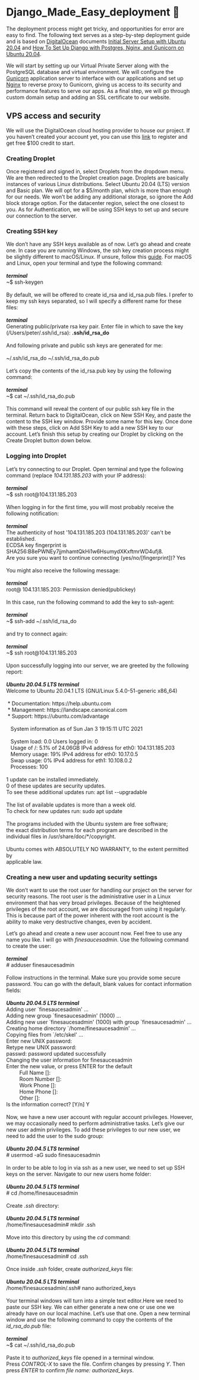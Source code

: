 <h1>Django_Made_Easy_deployment 🚀</h1>

<p>
  The deployment process might get tricky, and opportunities for error are easy to find. The
  following text serves as a step-by-step deployment guide and is based on
  <a href="https://www.digitalocean.com/" target="_blank" rel="noopener noreferrer">DigitalOcean</a> documents 
  <a href="https://www.digitalocean.com/community/tutorials/initial-server-setup-with-ubuntu-20-04" target="_blank">Initial Server Setup with Ubuntu 20.04</a> and
  <a href="https://www.digitalocean.com/community/tutorials/how-to-set-up-django-with-postgres-nginx-and-gunicorn-on-ubuntu-20-04" target="_blank">How To Set Up
  Django with Postgres, Nginx, and Gunicorn on Ubuntu 20.04</a>.
</p>
<p>
  We will start by setting up our Virtual Private Server along with the PostgreSQL database
  and virtual environment. We will configure the <a href="https://gunicorn.org/" target="_blank">Gunicorn</a> application server to interface
  with our applications and set up <a href="https://www.nginx.com/" target="_blank">Nginx</a> to reverse proxy to Gunicorn, giving us access to
  its security and performance features to serve our apps. As a final step, we will go through
  custom domain setup and adding an SSL certificate to our website.
</p>

<h2>VPS access and security</h2>

<p>
  We will use the DigitalOcean cloud hosting provider to house our project. If you haven’t
  created your account yet, you can use this <a href="https://m.do.co/c/36d391016ef7" target="_blank">link</a> to register and get free $100 credit to start.
</p>

<h3>Creating Droplet</h3>

<p>
  Once registered and signed in, select Droplets from the dropdown menu. We are then redirected to the Droplet creation page. 
  Droplets are basically instances of various Linux distributions. 
  Select Ubuntu 20.04 (LTS) version and Basic plan. We will opt for a $5/month plan, which is more than enough for our needs. 
  We won’t be adding any additional storage, so ignore the Add block storage option. For
  the datacenter region, select the one closest to you. As for Authentication, we will be using SSH keys to set up and secure our connection to
  the server.
<p>

<h3>Creating SSH key</h3>

<p>
  We don’t have any SSH keys available as of now. Let’s go ahead and create one. In case
  you are running Windows, the ssh key creation process might be slightly different to
  macOS/Linux. If unsure, follow this <a href="https://docs.github.com/en/github/authenticating-to-github/connecting-to-github-with-ssh" target="_blank">guide</a>. 
  For macOS and Linux, open your terminal and type the following command:<br><br>
  <strong><i>terminal</i></strong><br>
  ~$ ssh-keygen<br><br>
  By default, we will be offered to create id_rsa and id_rsa.pub files. I prefer to keep my ssh
  keys separated, so I will specify a different name for these files:<br><br>
  <strong><i>terminal</i></strong><br>
  Generating public/private rsa key pair.
  Enter file in which to save the key (/Users/peter/.ssh/id_rsa): <strong>.ssh/id_rsa_do</strong><br><br>
  And following private and public ssh keys are generated for me:<br><br>
  ~/.ssh/id_rsa_do
  ~/.ssh/id_rsa_do.pub<br><br>
  Let’s copy the contents of the id_rsa.pub key by using the following command:<br><br>
  <strong><i>terminal</i></strong><br>
  ~$ cat ~/.ssh/id_rsa_do.pub<br><br>
  This command will reveal the content of our public ssh key file in the terminal. Return
  back to DigitalOcean, click on New SSH Key, and paste the content to the SSH key window.
  Provide some name for this key. Once done with these steps, click on Add SSH Key to add a new SSH key to our account.
  Let’s finish this setup by creating our Droplet by clicking on the Create Droplet button
  down below.
</p>

<h3>Logging into Droplet</h3>

<p>
  Let’s try connecting to our Droplet. Open terminal and type the following command
  (replace <i>104.131.185.203</i> with your IP address):<br></br>
  <strong><i>terminal</i></strong><br>
  ~$ ssh root@104.131.185.203<br></br>
  When logging in for the first time, you will most probably receive the following
  notification:<br><br>
  <strong><i>terminal</i></strong><br>
  The authenticity of host '104.131.185.203 (104.131.185.203)' can't be established.<br>
  ECDSA key fingerprint is SHA256:B8ePWNEy7jjmhamtQkHi1w6HsumydXKxftmrWD4ufj8.<br>
  Are you sure you want to continue connecting (yes/no/[fingerprint])? Yes<br><br>
  You might also receive the following message:<br><br>
  <strong><i>terminal</i></strong><br>
  root@ 104.131.185.203: Permission denied(publickey)<br><br>
  In this case, run the following command to add the key to ssh-agent:<br><br>
  <strong><i>terminal</i></strong><br>
  ~$ ssh-add ~/.ssh/id_rsa_do<br><br>
  and try to connect again:<br><br>
  <strong><i>terminal</i></strong><br>
  ~$ ssh root@104.131.185.203<br><br>
  Upon successfully logging into our server, we are greeted by the following report:<br><br>
  <strong><i>Ubuntu 20.04.5 LTS terminal</i></strong><br>
  Welcome to Ubuntu 20.04.1 LTS (GNU/Linux 5.4.0-51-generic x86_64)<br><br>
  &nbsp;* Documentation: https://help.ubuntu.com<br>
  &nbsp;* Management: https://landscape.canonical.com<br>
  &nbsp;* Support: https://ubuntu.com/advantage<br><br>
  &nbsp;&nbsp; System information as of Sun Jan 3 19:15:11 UTC 2021<br><br>
  &nbsp;&nbsp; System load: 0.0 Users logged in: 0<br>
  &nbsp;&nbsp; Usage of /: 5.1% of 24.06GB IPv4 address for eth0: 104.131.185.203<br>
  &nbsp;&nbsp; Memory usage: 19% IPv4 address for eth0: 10.17.0.5<br>
  &nbsp;&nbsp; Swap usage: 0% IPv4 address for eth1: 10.108.0.2<br>
  &nbsp;&nbsp; Processes: 100<br><br>
  1 update can be installed immediately.<br>
  0 of these updates are security updates.<br>
  To see these additional updates run: apt list --upgradable<br><br>
  The list of available updates is more than a week old.<br>
  To check for new updates run: sudo apt update<br><br>
  The programs included with the Ubuntu system are free software;<br>
  the exact distribution terms for each program are described in the<br>
  individual files in /usr/share/doc/*/copyright.<br><br>
  Ubuntu comes with ABSOLUTELY NO WARRANTY, to the extent permitted by<br>
  applicable law.<br>
</p>

<h3>Creating a new user and updating security settings</h3>

<p>
  We don’t want to use the root user for handling our project on the server for security
  reasons. The root user is the administrative user in a Linux environment that has very
  broad privileges. Because of the heightened privileges of the root account, we are
  discouraged from using it regularly. This is because part of the power inherent with the
  root account is the ability to make very destructive changes, even by accident.
</p>

<p>
  Let’s go ahead and create a new user account now. Feel free to use any name you like. I
  will go with <i>finesaucesadmin</i>. Use the following command to create the user:<br><br>
  <strong><i>terminal</i></strong><br>
  # adduser finesaucesadmin<br><br>
  Follow instructions in the terminal. Make sure you provide some secure password. You
  can go with the default, blank values for contact information fields:<br><br>
  <strong><i>Ubuntu 20.04.5 LTS terminal</i></strong><br>
  Adding user `finesaucesadmin' ...<br>
  Adding new group `finesaucesadmin' (1000) ...<br>
  Adding new user `finesaucesadmin' (1000) with group `finesaucesadmin' ...<br>
  Creating home directory `/home/finesaucesadmin' ...<br>
  Copying files from `/etc/skel' ...<br>
  Enter new UNIX password:<br>
  Retype new UNIX password:<br>
  passwd: password updated successfully<br>
  Changing the user information for finesaucesadmin<br>
  Enter the new value, or press ENTER for the default<br>
  &nbsp;&nbsp;&nbsp;&nbsp;&nbsp;&nbsp;&nbsp;&nbsp; Full Name []:<br>
  &nbsp;&nbsp;&nbsp;&nbsp;&nbsp;&nbsp;&nbsp;&nbsp; Room Number []:<br>
  &nbsp;&nbsp;&nbsp;&nbsp;&nbsp;&nbsp;&nbsp;&nbsp; Work Phone []:<br>
  &nbsp;&nbsp;&nbsp;&nbsp;&nbsp;&nbsp;&nbsp;&nbsp; Home Phone []:<br>
  &nbsp;&nbsp;&nbsp;&nbsp;&nbsp;&nbsp;&nbsp;&nbsp; Other []:<br>
  Is the information correct? [Y/n] Y<br><br>
  Now, we have a new user account with regular account privileges. However, we may
  occasionally need to perform administrative tasks. Let’s give our new user admin
  privileges. To add these privileges to our new user, we need to add the user to the sudo
  group:<br><br>
  <strong><i>Ubuntu 20.04.5 LTS terminal</i></strong><br>
  # usermod -aG sudo finesaucesadmin<br><br>
  In order to be able to log in via ssh as a new user, we need to set up SSH keys on the server.
  Navigate to our new users home folder:<br><br>
  <strong><i>Ubuntu 20.04.5 LTS terminal</i></strong><br>
  # cd /home/finesaucesadmin<br><br>
  Create <i>.ssh</i> directory:<br><br>
  <strong><i>Ubuntu 20.04.5 LTS terminal</i></strong><br>
  /home/finesaucesadmin# mkdir .ssh<br><br>
  Move into this directory by using the <i>cd</i> command:<br><br>
  <strong><i>Ubuntu 20.04.5 LTS terminal</i></strong><br>
  /home/finesaucesadmin# cd .ssh<br><br>
  Once inside <i>.ssh</i> folder, create <i>authorized_keys</i> file:<br><br>
  <strong><i>Ubuntu 20.04.5 LTS terminal</i></strong><br>
  /home/finesaucesadmin/.ssh# nano authorized_keys<br><br>
  Your terminal windows will turn into a simple text editor.Here we need to paste our SSH key. We can either generate a new one or use one we
  already have on our local machine. Let’s use that one. Open a new terminal window and
  use the following command to copy the contents of the <i>id_rsa_do.pub</i> file:<br><br>
   <strong><i>terminal</i></strong><br>
  ~$ cat ~/.ssh/id_rsa_do.pub<br><br>
  Paste it to <i>authorized_keys</i> file opened in a terminal window.<br>
  Press <i>CONTROL-X</i> to save the file. Confirm changes by pressing <i>Y</i>. Then press <i>ENTER</i> to
  confirm <i>file name: authorized_keys</i>.

</p>
